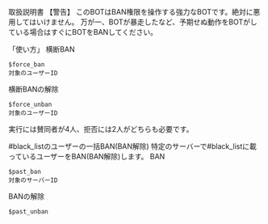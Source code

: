 取扱説明書
【警告】
このBOTはBAN権限を操作する強力なBOTです。絶対に悪用してはいけません。
万が一、BOTが暴走したなど、予期せぬ動作をBOTがしている場合はすぐにBOTをBANしてください。

「使い方」
横断BAN
```
$force_ban
対象のユーザーID
```
横断BANの解除
```
$force_unban
対象のユーザーID
```
実行には賛同者が4人、拒否には2人がどちらも必要です。

#black_listのユーザーの一括BAN(BAN解除)
特定のサーバーで#black_listに載っているユーザーをBAN(BAN解除)します。
BAN
```
$past_ban
対象のサーバーID
```
BANの解除
```
$past_unban
